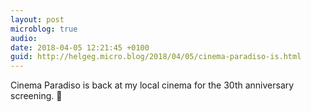 ```yaml
---
layout: post
microblog: true
audio: 
date: 2018-04-05 12:21:45 +0100
guid: http://helgeg.micro.blog/2018/04/05/cinema-paradiso-is.html
---
```

Cinema Paradiso is back at my local cinema for the 30th anniversary screening. 🎥
